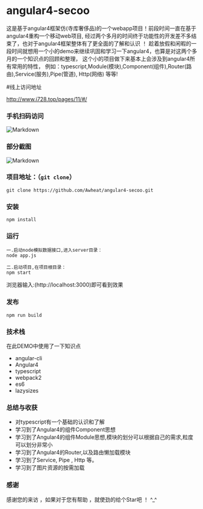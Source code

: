 # angular4-secoo
这是基于angular4框架仿(寺库奢侈品)的一个webapp项目！前段时间一直在基于angular4重构一个移动web项目, 
经过两个多月的时间终于功能性的开发差不多结束了，也对于angular4框架整体有了更全面的了解和认识 ！
趁着放假和闲暇的一段时间就想用一个小的demo来继续巩固和学习一下angular4，也算是对这两个多月的一个知识点的回顾和整理，
这个小的项目做下来基本上会涉及到angular4所有常用的特性，
例如：typescript,Module(模块),Component(组件),Router(路由),Service(服务),Pipe(管道), Http(网络) 等等!

#线上访问地址

http://www.i728.top/pages/11/#/

### 手机扫码访问

![Markdown](http://www.i728.top/dist/images/ewm_react_163_music.png)

### 部分截图

![Markdown](http://www.i728.top/dist/images/secoo_preview.png)

### 项目地址：（`git clone`）

```shell
git clone https://github.com/Awheat/angular4-secoo.git
```

### 安装

```
npm install
```

### 运行

```
一.启动node模拟数据接口,进入server目录： 
node app.js

二.启动项目,在项目根目录：
npm start
```
浏览器输入:(http://localhost:3000)即可看到效果

### 发布

```
npm run build
```

### 技术栈

在此DEMO中使用了一下知识点
* angular-cli
* Angular4
* typescript
* webpack2
* es6
* lazysizes

### 总结与收获

* 对typescript有一个基础的认识和了解
* 学习到了Angular4的组件Component思想
* 学习到了Angular4的组件Module思想,模块的划分可以根据自己的需求,粒度可以划分非常小
* 学习到了Angular4的Router,以及路由懒加载模块
* 学习到了Service, Pipe , Http 等。
* 学习到了图片资源的按需加载

### 感谢

感谢您的来访 ，如果对于您有帮助 ，就使劲的给个Star吧 ！ ^_^